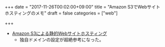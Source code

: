 +++
date = "2017-11-26T00:02:00+09:00"
title = "Amazon S3でWebサイトホスティングのメモ"
draft = false
categories = ["web"]

+++



* [Amazon S3による静的Webサイトホスティング](https://www.slideshare.net/horiyasu/amazon-s3web-27138902)
    * 独自ドメインの設定が超絶参考になった。